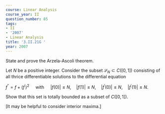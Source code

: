 ```yaml
---
course: Linear Analysis
course_year: II
question_number: 85
tags:
- II
- '2007'
- Linear Analysis
title: '3.II.21G '
year: 2007
---
```



State and prove the Arzela-Ascoli theorem.

Let $N$ be a positive integer. Consider the subset $\mathcal{S}_{N} \subset C([0,1])$ consisting of all thrice differentiable solutions to the differential equation

$f^{\prime \prime}=f+\left(f^{\prime}\right)^{2} \quad$ with $\quad|f(0)| \leqslant N, \quad|f(1)| \leqslant N, \quad\left|f^{\prime}(0)\right| \leqslant N, \quad\left|f^{\prime}(1)\right| \leqslant N .$

Show that this set is totally bounded as a subset of $C([0,1])$.

[It may be helpful to consider interior maxima.]